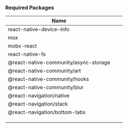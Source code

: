### Required Packages

| Name                                  |      |      |
| ------------------------------------- | ---- | ---- |
| react-native-device-info              |      |      |
| mox                                   |      |      |
| mobx-react                            |      |      |
| react-native-fs                       |      |      |
| @react-native-community/async-storage |      |      |
| @react-native-community/art           |      |      |
| @react-native-community/hooks         |      |      |
| @react-native-community/blur          |      |      |
| @react-navigation/native              |      |      |
| @react-navigation/stack               |      |      |
| @react-navigation/bottom-tabs         |      |      |
|                                       |      |      |
|                                       |      |      |
|                                       |      |      |

